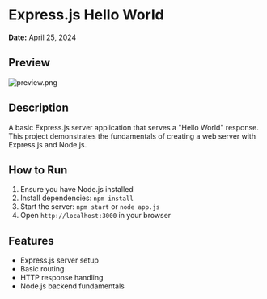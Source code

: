 # Express.js Hello World

**Date:** April 25, 2024

## Preview
![preview.png](preview.png)

## Description
A basic Express.js server application that serves a "Hello World" response. This project demonstrates the fundamentals of creating a web server with Express.js and Node.js.

## How to Run
1. Ensure you have Node.js installed
2. Install dependencies: `npm install`
3. Start the server: `npm start` or `node app.js`
4. Open `http://localhost:3000` in your browser

## Features
- Express.js server setup
- Basic routing
- HTTP response handling
- Node.js backend fundamentals 